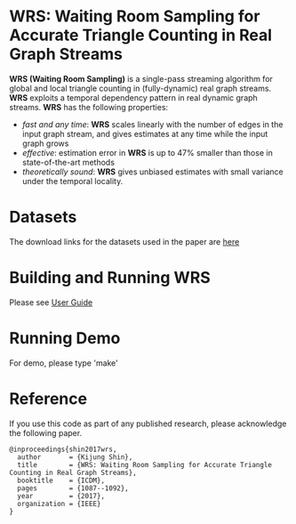 WRS: Waiting Room Sampling for Accurate Triangle Counting in Real Graph Streams
========================

**WRS (Waiting Room Sampling)** is a single-pass streaming algorithm for global and local triangle counting in (fully-dynamic) real graph streams. 
**WRS** exploits a temporal dependency pattern in real dynamic graph streams.
**WRS** has the following properties: 
 * *fast and any time*: **WRS** scales linearly with the number of edges in the input graph stream, and gives estimates at any time while the input graph grows
 * *effective*: estimation error in **WRS** is up to 47% smaller than those in state-of-the-art methods
 * *theoretically sound*: **WRS** gives unbiased estimates with small variance under the temporal locality.

Datasets
========================
The download links for the datasets used in the paper are [here](http://dmlab.kaist.ac.kr/wrs/)

Building and Running WRS
========================
Please see [User Guide](user_guide.pdf)

Running Demo
========================
For demo, please type 'make'

Reference
========================
If you use this code as part of any published research, please acknowledge the following paper.
```
@inproceedings{shin2017wrs,
  author       = {Kijung Shin},
  title        = {WRS: Waiting Room Sampling for Accurate Triangle Counting in Real Graph Streams},
  booktitle    = {ICDM},
  pages        = {1087--1092},
  year         = {2017},
  organization = {IEEE}
}
```
